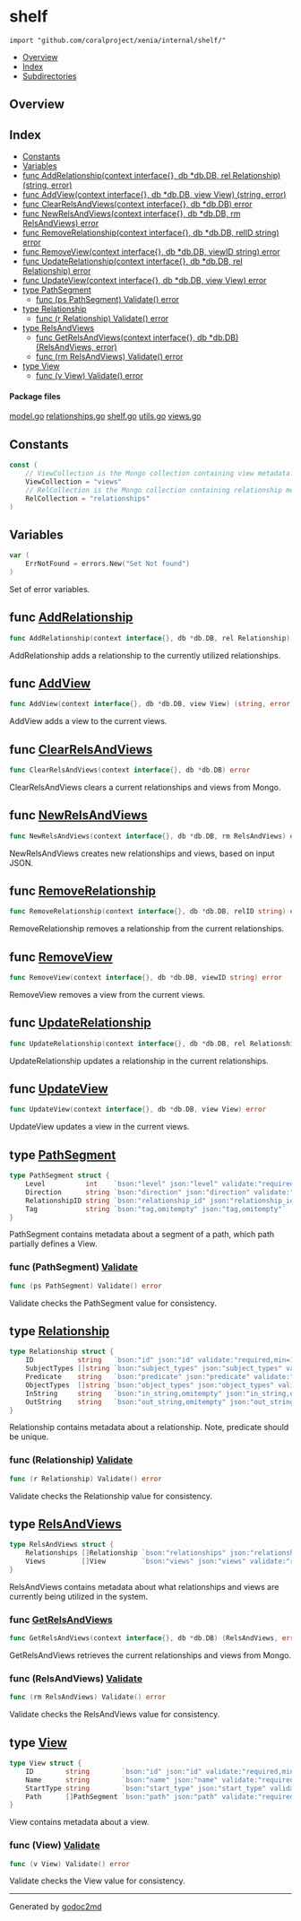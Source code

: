 

# shelf
`import "github.com/coralproject/xenia/internal/shelf/"`

* [Overview](#pkg-overview)
* [Index](#pkg-index)
* [Subdirectories](#pkg-subdirectories)

## <a name="pkg-overview">Overview</a>



## <a name="pkg-index">Index</a>
* [Constants](#pkg-constants)
* [Variables](#pkg-variables)
* [func AddRelationship(context interface{}, db *db.DB, rel Relationship) (string, error)](#AddRelationship)
* [func AddView(context interface{}, db *db.DB, view View) (string, error)](#AddView)
* [func ClearRelsAndViews(context interface{}, db *db.DB) error](#ClearRelsAndViews)
* [func NewRelsAndViews(context interface{}, db *db.DB, rm RelsAndViews) error](#NewRelsAndViews)
* [func RemoveRelationship(context interface{}, db *db.DB, relID string) error](#RemoveRelationship)
* [func RemoveView(context interface{}, db *db.DB, viewID string) error](#RemoveView)
* [func UpdateRelationship(context interface{}, db *db.DB, rel Relationship) error](#UpdateRelationship)
* [func UpdateView(context interface{}, db *db.DB, view View) error](#UpdateView)
* [type PathSegment](#PathSegment)
  * [func (ps PathSegment) Validate() error](#PathSegment.Validate)
* [type Relationship](#Relationship)
  * [func (r Relationship) Validate() error](#Relationship.Validate)
* [type RelsAndViews](#RelsAndViews)
  * [func GetRelsAndViews(context interface{}, db *db.DB) (RelsAndViews, error)](#GetRelsAndViews)
  * [func (rm RelsAndViews) Validate() error](#RelsAndViews.Validate)
* [type View](#View)
  * [func (v View) Validate() error](#View.Validate)


#### <a name="pkg-files">Package files</a>
[model.go](/src/target/model.go) [relationships.go](/src/target/relationships.go) [shelf.go](/src/target/shelf.go) [utils.go](/src/target/utils.go) [views.go](/src/target/views.go) 


## <a name="pkg-constants">Constants</a>
``` go
const (
    // ViewCollection is the Mongo collection containing view metadata.
    ViewCollection = "views"
    // RelCollection is the Mongo collection containing relationship metadata.
    RelCollection = "relationships"
)
```

## <a name="pkg-variables">Variables</a>
``` go
var (
    ErrNotFound = errors.New("Set Not found")
)
```
Set of error variables.



## <a name="AddRelationship">func</a> [AddRelationship](/src/target/relationships.go?s=226:312#L4)
``` go
func AddRelationship(context interface{}, db *db.DB, rel Relationship) (string, error)
```
AddRelationship adds a relationship to the currently utilized relationships.



## <a name="AddView">func</a> [AddView](/src/target/views.go?s=191:262#L4)
``` go
func AddView(context interface{}, db *db.DB, view View) (string, error)
```
AddView adds a view to the current views.



## <a name="ClearRelsAndViews">func</a> [ClearRelsAndViews](/src/target/shelf.go?s=1550:1610#L55)
``` go
func ClearRelsAndViews(context interface{}, db *db.DB) error
```
ClearRelsAndViews clears a current relationships and views from Mongo.



## <a name="NewRelsAndViews">func</a> [NewRelsAndViews](/src/target/shelf.go?s=496:571#L15)
``` go
func NewRelsAndViews(context interface{}, db *db.DB, rm RelsAndViews) error
```
NewRelsAndViews creates new relationships and views, based on input JSON.



## <a name="RemoveRelationship">func</a> [RemoveRelationship](/src/target/relationships.go?s=1552:1627#L50)
``` go
func RemoveRelationship(context interface{}, db *db.DB, relID string) error
```
RemoveRelationship removes a relationship from the current relationships.



## <a name="RemoveView">func</a> [RemoveView](/src/target/views.go?s=1854:1922#L62)
``` go
func RemoveView(context interface{}, db *db.DB, viewID string) error
```
RemoveView removes a view from the current views.



## <a name="UpdateRelationship">func</a> [UpdateRelationship](/src/target/relationships.go?s=2661:2740#L88)
``` go
func UpdateRelationship(context interface{}, db *db.DB, rel Relationship) error
```
UpdateRelationship updates a relationship in the current relationships.



## <a name="UpdateView">func</a> [UpdateView](/src/target/views.go?s=2320:2384#L80)
``` go
func UpdateView(context interface{}, db *db.DB, view View) error
```
UpdateView updates a view in the current views.




## <a name="PathSegment">type</a> [PathSegment](/src/target/model.go?s=2679:3032#L80)
``` go
type PathSegment struct {
    Level          int    `bson:"level" json:"level" validate:"required,min=1"`
    Direction      string `bson:"direction" json:"direction" validate:"required,min=2"`
    RelationshipID string `bson:"relationship_id" json:"relationship_id" validate:"required,min=1"`
    Tag            string `bson:"tag,omitempty" json:"tag,omitempty"`
}
```
PathSegment contains metadata about a segment of a path,
which path partially defines a View.










### <a name="PathSegment.Validate">func</a> (PathSegment) [Validate](/src/target/model.go?s=3092:3130#L88)
``` go
func (ps PathSegment) Validate() error
```
Validate checks the PathSegment value for consistency.




## <a name="Relationship">type</a> [Relationship](/src/target/model.go?s=1873:2401#L60)
``` go
type Relationship struct {
    ID           string   `bson:"id" json:"id" validate:"required,min=1"`
    SubjectTypes []string `bson:"subject_types" json:"subject_types" validate:"required,min=1"`
    Predicate    string   `bson:"predicate" json:"predicate" validate:"required,min=2"`
    ObjectTypes  []string `bson:"object_types" json:"object_types" validate:"required,min=1"`
    InString     string   `bson:"in_string,omitempty" json:"in_string,omitempty"`
    OutString    string   `bson:"out_string,omitempty" json:"out_string,omitempty"`
}
```
Relationship contains metadata about a relationship.
Note, predicate should be unique.










### <a name="Relationship.Validate">func</a> (Relationship) [Validate](/src/target/model.go?s=2462:2500#L70)
``` go
func (r Relationship) Validate() error
```
Validate checks the Relationship value for consistency.




## <a name="RelsAndViews">type</a> [RelsAndViews](/src/target/model.go?s=534:746#L12)
``` go
type RelsAndViews struct {
    Relationships []Relationship `bson:"relationships" json:"relationships" validate:"required,min=1"`
    Views         []View         `bson:"views" json:"views" validate:"required,min=1"`
}
```
RelsAndViews contains metadata about what relationships and views are currently
being utilized in the system.







### <a name="GetRelsAndViews">func</a> [GetRelsAndViews](/src/target/shelf.go?s=2220:2294#L79)
``` go
func GetRelsAndViews(context interface{}, db *db.DB) (RelsAndViews, error)
```
GetRelsAndViews retrieves the current relationships and views from Mongo.





### <a name="RelsAndViews.Validate">func</a> (RelsAndViews) [Validate](/src/target/model.go?s=807:846#L18)
``` go
func (rm RelsAndViews) Validate() error
```
Validate checks the RelsAndViews value for consistency.




## <a name="View">type</a> [View](/src/target/model.go?s=3249:3585#L96)
``` go
type View struct {
    ID        string        `bson:"id" json:"id" validate:"required,min=1"`
    Name      string        `bson:"name" json:"name" validate:"required,min=3"`
    StartType string        `bson:"start_type" json:"start_type" validate:"required,min=3"`
    Path      []PathSegment `bson:"path" json:"path" validate:"required,min=1"`
}
```
View contains metadata about a view.










### <a name="View.Validate">func</a> (View) [Validate](/src/target/model.go?s=3638:3668#L104)
``` go
func (v View) Validate() error
```
Validate checks the View value for consistency.








- - -
Generated by [godoc2md](http://godoc.org/github.com/davecheney/godoc2md)
